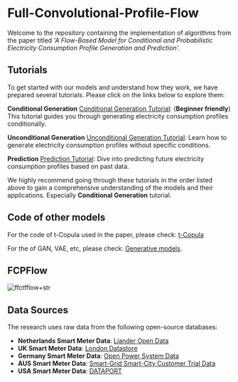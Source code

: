 # Full-Convolutional-Profile-Flow

Welcome to the repository containing the implementation of algorithms from the paper titled *'A Flow-Based Model for Conditional and Probabilistic Electricity Consumption Profile Generation and Prediction'.*

## Tutorials

To get started with our models and understand how they work, we have prepared several tutorials. Please click on the links below to explore them:

**Conditional Generation** [Conditional Generation Tutorial](tutorial_conditioanl_gen.ipynb): (**Beginner friendly**) This tutorial guides you through generating electricity consumption profiles conditionally.

**Unconditional Generation** [Unconditional Generation Tutorial](tutorial_uncond_gen.ipynb): Learn how to generate electricity consumption profiles without specific conditions.

**Prediction** [Prediction Tutorial](tutorial_prediction.ipynb): Dive into predicting future electricity consumption profiles based on past data.

We highly recommend going through these tutorials in the order listed above to gain a comprehensive understanding of the models and their applications. Especially **Conditional Generation** tutorial.

## Code of other models
For the code of t-Copula used in the paper, please check: [t-Copula](https://github.com/MauricioSalazare/multi-copula)

For the of GAN, VAE, etc, please check: [Generative models](https://github.com/xiaweijie1996/Generative-Models-for-Customer-Profile-Generation).

## FCPFlow

![ffctfflow+str](https://github.com/xiaweijie1996/Full-Convolutional-Time-Series-Flow/assets/84010474/f29e1a10-0ae9-4a76-b20a-c9c1e5d781c3)

## Data Sources

The research uses raw data from the following open-source databases:

- **Netherlands Smart Meter Data**: [Liander Open Data](https://www.liander.nl/partners/datadiensten/open-data/data)
- **UK Smart Meter Data**: [London Datastore](https://data.london.gov.uk/dataset/smartmeter-energy-use-data-in-london-households)
- **Germany Smart Meter Data**: [Open Power System Data](https://data.open-power-system-data.org/household_data/2020-04-15)
- **AUS Smart Meter Data**: [Smart-Grid Smart-City Customer Trial Data](https://data.gov.au/dataset/ds-dga-4e21dea3-9b87-4610-94c7-15a8a77907ef/details)
- **USA Smart Meter Data**:  [DATAPORT](https://dataport.pecanstreet.org/)


